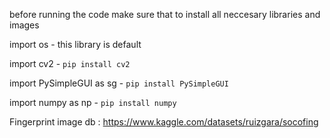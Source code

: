 before running the code make sure that to install all neccesary libraries and images 

import os - this library is default 

import cv2  - `pip install cv2`

import PySimpleGUI as sg - `pip install PySimpleGUI`

import numpy as np - `pip install numpy` 


Fingerprint image db : https://www.kaggle.com/datasets/ruizgara/socofing




